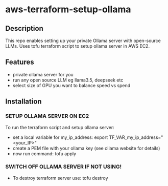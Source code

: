 # aws-terraform-setup-ollama

## Description
This repo enables setting up your private Ollama server with open-source LLMs. Uses tofu terraform script to setup ollama server in AWS EC2.

## Features
- private ollama server for you
- run any open source LLM eg llama3.5, deepseek etc
- select size of GPU you want to balance speed vs spend

## Installation

### SETUP OLLAMA SERVER ON EC2
To run the terraform script and setup ollama server: 
- set a local variable for my_ip_address: export TF_VAR_my_ip_address="<your_IP>"
- create a PEM file with your ollama key (see ollama website for details)
- now run command: tofu apply

### SWITCH OFF OLLAMA SERVER IF NOT USING!
- To destroy terraform server use: tofu destroy